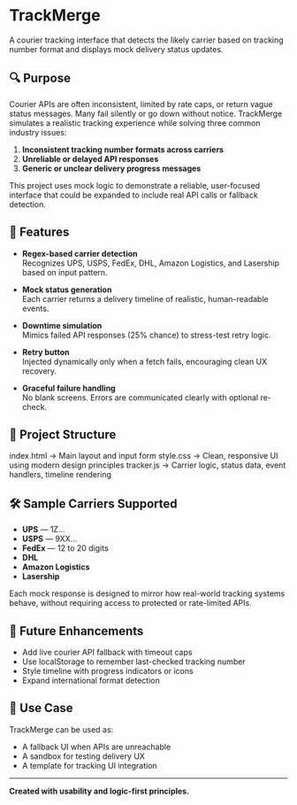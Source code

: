 # TrackMerge

A courier tracking interface that detects the likely carrier based on tracking number format and displays mock delivery status updates.

## 🔍 Purpose

Courier APIs are often inconsistent, limited by rate caps, or return vague status messages. Many fail silently or go down without notice. TrackMerge simulates a realistic tracking experience while solving three common industry issues:

1. **Inconsistent tracking number formats across carriers**
2. **Unreliable or delayed API responses**
3. **Generic or unclear delivery progress messages**

This project uses mock logic to demonstrate a reliable, user-focused interface that could be expanded to include real API calls or fallback detection.

## 🧠 Features

- **Regex-based carrier detection**  
  Recognizes UPS, USPS, FedEx, DHL, Amazon Logistics, and Lasership based on input pattern.

- **Mock status generation**  
  Each carrier returns a delivery timeline of realistic, human-readable events.

- **Downtime simulation**  
  Mimics failed API responses (25% chance) to stress-test retry logic.

- **Retry button**  
  Injected dynamically only when a fetch fails, encouraging clean UX recovery.

- **Graceful failure handling**  
  No blank screens. Errors are communicated clearly with optional re-check.

## 📁 Project Structure
index.html → Main layout and input form
style.css → Clean, responsive UI using modern design principles
tracker.js → Carrier logic, status data, event handlers, timeline rendering


## 🛠 Sample Carriers Supported

- **UPS** — 1Z...
- **USPS** — 9XX...
- **FedEx** — 12 to 20 digits
- **DHL**
- **Amazon Logistics**
- **Lasership**

Each mock response is designed to mirror how real-world tracking systems behave, without requiring access to protected or rate-limited APIs.

## 🚧 Future Enhancements

- Add live courier API fallback with timeout caps
- Use localStorage to remember last-checked tracking number
- Style timeline with progress indicators or icons
- Expand international format detection

## 📎 Use Case

TrackMerge can be used as:
- A fallback UI when APIs are unreachable
- A sandbox for testing delivery UX
- A template for tracking UI integration

---

**Created with usability and logic-first principles.**
